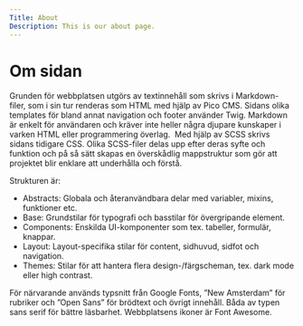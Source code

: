 ```yaml
---
Title: About
Description: This is our about page.
---
```


Om sidan
==========================

Grunden för webbplatsen utgörs av textinnehåll som skrivs i Markdown-filer, som i sin tur renderas som HTML med hjälp av Pico CMS. Sidans olika templates för bland annat navigation och footer använder Twig. Markdown är enkelt för användaren och kräver inte heller några djupare kunskaper i varken HTML eller programmering överlag.  Med hjälp av SCSS skrivs sidans tidigare CSS. Olika SCSS-filer delas upp efter deras syfte och funktion och på så sätt skapas en överskådlig mappstruktur som gör att projektet blir enklare att underhålla och förstå.

Strukturen är:
* Abstracts: Globala och återanvändbara delar med variabler, mixins, funktioner etc.
* Base: Grundstilar för typografi och basstilar för övergripande element.
* Components: Enskilda UI-komponenter som tex. tabeller, formulär, knappar.
* Layout: Layout-specifika stilar för content, sidhuvud, sidfot och navigation.
* Themes: Stilar för att hantera flera design-/färgscheman, tex. dark mode eller high contrast.

För närvarande används typsnitt från Google Fonts, ”New Amsterdam” för rubriker och ”Open Sans” för brödtext och övrigt innehåll. Båda av typen sans serif för bättre läsbarhet. Webbplatsens ikoner är Font Awesome.